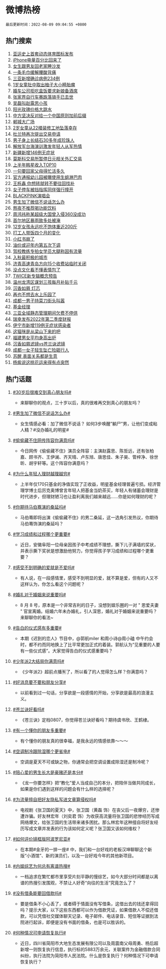 # 微博热榜

`最后更新时间：2022-08-09 09:04:55 +0800`

## 热门搜索

1. [亚运史上首套动态体育图标发布](https://m.weibo.cn/search?containerid=100103type%3D1%26t%3D10%26q%3D%23%E4%BA%9A%E8%BF%90%E5%8F%B2%E4%B8%8A%E9%A6%96%E5%A5%97%E5%8A%A8%E6%80%81%E4%BD%93%E8%82%B2%E5%9B%BE%E6%A0%87%E5%8F%91%E5%B8%83%23&stream_entry_id=51&isnewpage=1&extparam=seat%3D1%26cate%3D10103%26dgr%3D0%26filter_type%3Drealtimehot%26c_type%3D51%26pos%3D0%26display_time%3D1660007094%26pre_seqid%3D166000709426601680744&luicode=10000011&lfid=106003type%253D25%2526t%253D3%2526disable_hot%253D1%2526filter_type%253Drealtimehot)
1. [iPhone电量百分比回来了](https://m.weibo.cn/search?containerid=100103type%3D1%26t%3D10%26q%3D%23iPhone%E7%94%B5%E9%87%8F%E7%99%BE%E5%88%86%E6%AF%94%E5%9B%9E%E6%9D%A5%E4%BA%86%23&stream_entry_id=31&isnewpage=1&extparam=seat%3D1%26cate%3D0%26flag%3D1%26pos%3D0%26realpos%3D1%26dgr%3D0%26filter_type%3Drealtimehot%26c_type%3D31%26lcate%3D5001%26display_time%3D1660007094%26pre_seqid%3D166000709426601680744&luicode=10000011&lfid=106003type%253D25%2526t%253D3%2526disable_hot%253D1%2526filter_type%253Drealtimehot)
1. [女生跟男友回老家睡沙发](https://m.weibo.cn/search?containerid=100103type%3D1%26t%3D10%26q%3D%23%E5%A5%B3%E7%94%9F%E8%B7%9F%E7%94%B7%E5%8F%8B%E5%9B%9E%E8%80%81%E5%AE%B6%E7%9D%A1%E6%B2%99%E5%8F%91%23&stream_entry_id=31&isnewpage=1&extparam=seat%3D1%26cate%3D0%26flag%3D0%26pos%3D1%26realpos%3D2%26dgr%3D0%26filter_type%3Drealtimehot%26c_type%3D31%26lcate%3D5001%26display_time%3D1660007094%26pre_seqid%3D166000709426601680744&luicode=10000011&lfid=106003type%253D25%2526t%253D3%2526disable_hot%253D1%2526filter_type%253Drealtimehot)
1. [一条毛巾缓解腰酸背痛](https://m.weibo.cn/search?containerid=100103type%3D1%26t%3D10%26q%3D%23%E4%B8%80%E6%9D%A1%E6%AF%9B%E5%B7%BE%E7%BC%93%E8%A7%A3%E8%85%B0%E9%85%B8%E8%83%8C%E7%97%9B%23&stream_entry_id=31&isnewpage=1&extparam=seat%3D1%26cate%3D0%26flag%3D0%26pos%3D2%26realpos%3D3%26dgr%3D0%26filter_type%3Drealtimehot%26c_type%3D31%26lcate%3D5001%26display_time%3D1660007094%26pre_seqid%3D166000709426601680744&luicode=10000011&lfid=106003type%253D25%2526t%253D3%2526disable_hot%253D1%2526filter_type%253Drealtimehot)
1. [三亚新增确诊病例234例](https://m.weibo.cn/search?containerid=100103type%3D1%26t%3D10%26q%3D%23%E4%B8%89%E4%BA%9A%E6%96%B0%E5%A2%9E%E7%A1%AE%E8%AF%8A%E7%97%85%E4%BE%8B234%E4%BE%8B%23&stream_entry_id=31&isnewpage=1&extparam=seat%3D1%26cate%3D0%26flag%3D1%26pos%3D3%26realpos%3D4%26dgr%3D0%26filter_type%3Drealtimehot%26c_type%3D31%26lcate%3D5001%26display_time%3D1660007094%26pre_seqid%3D166000709426601680744&luicode=10000011&lfid=106003type%253D25%2526t%253D3%2526disable_hot%253D1%2526filter_type%253Drealtimehot)
1. [1岁女童肚中取出柚子大小畸胎瘤](https://m.weibo.cn/search?containerid=100103type%3D1%26t%3D10%26q%3D%231%E5%B2%81%E5%A5%B3%E7%AB%A5%E8%82%9A%E4%B8%AD%E5%8F%96%E5%87%BA%E6%9F%9A%E5%AD%90%E5%A4%A7%E5%B0%8F%E7%95%B8%E8%83%8E%E7%98%A4%23&stream_entry_id=31&isnewpage=1&extparam=seat%3D1%26cate%3D0%26flag%3D0%26pos%3D4%26realpos%3D5%26dgr%3D0%26filter_type%3Drealtimehot%26c_type%3D31%26lcate%3D5001%26display_time%3D1660007094%26pre_seqid%3D166000709426601680744&luicode=10000011&lfid=106003type%253D25%2526t%253D3%2526disable_hot%253D1%2526filter_type%253Drealtimehot)
1. [婚车公司拒吃盒饭要求新娘备酒席](https://m.weibo.cn/search?containerid=100103type%3D1%26t%3D10%26q%3D%23%E5%A9%9A%E8%BD%A6%E5%85%AC%E5%8F%B8%E6%8B%92%E5%90%83%E7%9B%92%E9%A5%AD%E8%A6%81%E6%B1%82%E6%96%B0%E5%A8%98%E5%A4%87%E9%85%92%E5%B8%AD%23&stream_entry_id=31&isnewpage=1&extparam=seat%3D1%26cate%3D0%26flag%3D0%26pos%3D5%26realpos%3D6%26dgr%3D0%26filter_type%3Drealtimehot%26c_type%3D31%26lcate%3D5001%26display_time%3D1660007094%26pre_seqid%3D166000709426601680744&luicode=10000011&lfid=106003type%253D25%2526t%253D3%2526disable_hot%253D1%2526filter_type%253Drealtimehot)
1. [张家界自行车赛跌落骑手已去世](https://m.weibo.cn/search?containerid=100103type%3D1%26t%3D10%26q%3D%23%E5%BC%A0%E5%AE%B6%E7%95%8C%E8%87%AA%E8%A1%8C%E8%BD%A6%E8%B5%9B%E8%B7%8C%E8%90%BD%E9%AA%91%E6%89%8B%E5%B7%B2%E5%8E%BB%E4%B8%96%23&stream_entry_id=31&isnewpage=1&extparam=seat%3D1%26cate%3D0%26flag%3D0%26pos%3D6%26realpos%3D7%26dgr%3D0%26filter_type%3Drealtimehot%26c_type%3D31%26lcate%3D5001%26display_time%3D1660007094%26pre_seqid%3D166000709426601680744&luicode=10000011&lfid=106003type%253D25%2526t%253D3%2526disable_hot%253D1%2526filter_type%253Drealtimehot)
1. [吴磊叫赵露思小孩](https://m.weibo.cn/search?containerid=100103type%3D1%26t%3D10%26q%3D%E5%90%B4%E7%A3%8A%E5%8F%AB%E8%B5%B5%E9%9C%B2%E6%80%9D%E5%B0%8F%E5%AD%A9&stream_entry_id=31&isnewpage=1&extparam=seat%3D1%26cate%3D0%26flag%3D0%26pos%3D7%26realpos%3D8%26dgr%3D0%26filter_type%3Drealtimehot%26c_type%3D31%26lcate%3D5001%26display_time%3D1660007094%26pre_seqid%3D166000709426601680744&luicode=10000011&lfid=106003type%253D25%2526t%253D3%2526disable_hot%253D1%2526filter_type%253Drealtimehot)
1. [阳光玫瑰价格大跳水](https://m.weibo.cn/search?containerid=100103type%3D1%26t%3D10%26q%3D%23%E9%98%B3%E5%85%89%E7%8E%AB%E7%91%B0%E4%BB%B7%E6%A0%BC%E5%A4%A7%E8%B7%B3%E6%B0%B4%23&stream_entry_id=31&isnewpage=1&extparam=seat%3D1%26cate%3D0%26flag%3D0%26pos%3D8%26realpos%3D9%26dgr%3D0%26filter_type%3Drealtimehot%26c_type%3D31%26lcate%3D5001%26display_time%3D1660007094%26pre_seqid%3D166000709426601680744&luicode=10000011&lfid=106003type%253D25%2526t%253D3%2526disable_hot%253D1%2526filter_type%253Drealtimehot)
1. [中方坚决反对给一个中国原则加前后缀](https://m.weibo.cn/search?containerid=100103type%3D1%26t%3D10%26q%3D%23%E4%B8%AD%E6%96%B9%E5%9D%9A%E5%86%B3%E5%8F%8D%E5%AF%B9%E7%BB%99%E4%B8%80%E4%B8%AA%E4%B8%AD%E5%9B%BD%E5%8E%9F%E5%88%99%E5%8A%A0%E5%89%8D%E5%90%8E%E7%BC%80%23&stream_entry_id=31&isnewpage=1&extparam=seat%3D1%26cate%3D0%26flag%3D0%26pos%3D9%26realpos%3D10%26dgr%3D0%26filter_type%3Drealtimehot%26c_type%3D31%26lcate%3D5001%26display_time%3D1660007094%26pre_seqid%3D166000709426601680744&luicode=10000011&lfid=106003type%253D25%2526t%253D3%2526disable_hot%253D1%2526filter_type%253Drealtimehot)
1. [郸城大广场](https://m.weibo.cn/search?containerid=100103type%3D1%26t%3D10%26q%3D%E9%83%B8%E5%9F%8E%E5%A4%A7%E5%B9%BF%E5%9C%BA&stream_entry_id=31&isnewpage=1&extparam=seat%3D1%26cate%3D0%26flag%3D1%26pos%3D10%26realpos%3D11%26dgr%3D0%26filter_type%3Drealtimehot%26c_type%3D31%26lcate%3D5001%26display_time%3D1660007094%26pre_seqid%3D166000709426601680744&luicode=10000011&lfid=106003type%253D25%2526t%253D3%2526disable_hot%253D1%2526filter_type%253Drealtimehot)
1. [2岁女童从22楼装修工地坠落幸存](https://m.weibo.cn/search?containerid=100103type%3D1%26t%3D10%26q%3D%232%E5%B2%81%E5%A5%B3%E7%AB%A5%E4%BB%8E22%E6%A5%BC%E8%A3%85%E4%BF%AE%E5%B7%A5%E5%9C%B0%E5%9D%A0%E8%90%BD%E5%B9%B8%E5%AD%98%23&stream_entry_id=31&isnewpage=1&extparam=seat%3D1%26cate%3D0%26flag%3D0%26pos%3D11%26realpos%3D12%26dgr%3D0%26filter_type%3Drealtimehot%26c_type%3D31%26lcate%3D5001%26display_time%3D1660007094%26pre_seqid%3D166000709426601680744&luicode=10000011&lfid=106003type%253D25%2526t%253D3%2526disable_hot%253D1%2526filter_type%253Drealtimehot)
1. [杜兰特再次提出交易申请](https://m.weibo.cn/search?containerid=100103type%3D1%26t%3D10%26q%3D%23%E6%9D%9C%E5%85%B0%E7%89%B9%E5%86%8D%E6%AC%A1%E6%8F%90%E5%87%BA%E4%BA%A4%E6%98%93%E7%94%B3%E8%AF%B7%23&stream_entry_id=31&isnewpage=1&extparam=seat%3D1%26cate%3D0%26flag%3D1%26pos%3D12%26realpos%3D13%26dgr%3D0%26filter_type%3Drealtimehot%26c_type%3D31%26lcate%3D5001%26display_time%3D1660007094%26pre_seqid%3D166000709426601680744&luicode=10000011&lfid=106003type%253D25%2526t%253D3%2526disable_hot%253D1%2526filter_type%253Drealtimehot)
1. [男子身上长结石30多年成珍珠人](https://m.weibo.cn/search?containerid=100103type%3D1%26t%3D10%26q%3D%23%E7%94%B7%E5%AD%90%E8%BA%AB%E4%B8%8A%E9%95%BF%E7%BB%93%E7%9F%B330%E5%A4%9A%E5%B9%B4%E6%88%90%E7%8F%8D%E7%8F%A0%E4%BA%BA%23&stream_entry_id=31&isnewpage=1&extparam=seat%3D1%26cate%3D0%26flag%3D0%26pos%3D13%26realpos%3D14%26dgr%3D0%26filter_type%3Drealtimehot%26c_type%3D31%26lcate%3D5001%26display_time%3D1660007094%26pre_seqid%3D166000709426601680744&luicode=10000011&lfid=106003type%253D25%2526t%253D3%2526disable_hot%253D1%2526filter_type%253Drealtimehot)
1. [解放军台海演训激发年轻人从军热情](https://m.weibo.cn/search?containerid=100103type%3D1%26t%3D10%26q%3D%23%E8%A7%A3%E6%94%BE%E5%86%9B%E5%8F%B0%E6%B5%B7%E6%BC%94%E8%AE%AD%E6%BF%80%E5%8F%91%E5%B9%B4%E8%BD%BB%E4%BA%BA%E4%BB%8E%E5%86%9B%E7%83%AD%E6%83%85%23&stream_entry_id=31&isnewpage=1&extparam=seat%3D1%26cate%3D0%26flag%3D0%26pos%3D14%26realpos%3D15%26dgr%3D0%26filter_type%3Drealtimehot%26c_type%3D31%26lcate%3D5001%26display_time%3D1660007094%26pre_seqid%3D166000709426601680744&luicode=10000011&lfid=106003type%253D25%2526t%253D3%2526disable_hot%253D1%2526filter_type%253Drealtimehot)
1. [新疆新增146例无症状](https://m.weibo.cn/search?containerid=100103type%3D1%26t%3D10%26q%3D%23%E6%96%B0%E7%96%86%E6%96%B0%E5%A2%9E146%E4%BE%8B%E6%97%A0%E7%97%87%E7%8A%B6%23&stream_entry_id=31&isnewpage=1&extparam=seat%3D1%26cate%3D0%26flag%3D1%26pos%3D15%26realpos%3D16%26dgr%3D0%26filter_type%3Drealtimehot%26c_type%3D31%26lcate%3D5001%26display_time%3D1660007094%26pre_seqid%3D166000709426601680744&luicode=10000011&lfid=106003type%253D25%2526t%253D3%2526disable_hot%253D1%2526filter_type%253Drealtimehot)
1. [莫斯科交易所暂停日元相关外汇交易](https://m.weibo.cn/search?containerid=100103type%3D1%26t%3D10%26q%3D%23%E8%8E%AB%E6%96%AF%E7%A7%91%E4%BA%A4%E6%98%93%E6%89%80%E6%9A%82%E5%81%9C%E6%97%A5%E5%85%83%E7%9B%B8%E5%85%B3%E5%A4%96%E6%B1%87%E4%BA%A4%E6%98%93%23&stream_entry_id=31&isnewpage=1&extparam=seat%3D1%26cate%3D0%26flag%3D1%26pos%3D16%26realpos%3D17%26dgr%3D0%26filter_type%3Drealtimehot%26c_type%3D31%26lcate%3D5001%26display_time%3D1660007094%26pre_seqid%3D166000709426601680744&luicode=10000011&lfid=106003type%253D25%2526t%253D3%2526disable_hot%253D1%2526filter_type%253Drealtimehot)
1. [上半年韩星收入TOP10](https://m.weibo.cn/search?containerid=100103type%3D1%26t%3D10%26q%3D%23%E4%B8%8A%E5%8D%8A%E5%B9%B4%E9%9F%A9%E6%98%9F%E6%94%B6%E5%85%A5TOP10%23&stream_entry_id=31&isnewpage=1&extparam=seat%3D1%26cate%3D0%26flag%3D0%26pos%3D17%26realpos%3D18%26dgr%3D0%26filter_type%3Drealtimehot%26c_type%3D31%26lcate%3D5001%26display_time%3D1660007094%26pre_seqid%3D166000709426601680744&luicode=10000011&lfid=106003type%253D25%2526t%253D3%2526disable_hot%253D1%2526filter_type%253Drealtimehot)
1. [一句要回家父母得忙活多久](https://m.weibo.cn/search?containerid=100103type%3D1%26t%3D10%26q%3D%23%E4%B8%80%E5%8F%A5%E8%A6%81%E5%9B%9E%E5%AE%B6%E7%88%B6%E6%AF%8D%E5%BE%97%E5%BF%99%E6%B4%BB%E5%A4%9A%E4%B9%85%23&stream_entry_id=31&isnewpage=1&extparam=seat%3D1%26cate%3D0%26flag%3D1%26pos%3D18%26realpos%3D19%26dgr%3D0%26filter_type%3Drealtimehot%26c_type%3D31%26lcate%3D5001%26display_time%3D1660007094%26pre_seqid%3D166000709426601680744&luicode=10000011&lfid=106003type%253D25%2526t%253D3%2526disable_hot%253D1%2526filter_type%253Drealtimehot)
1. [官方通报幼儿园被曝使用生蛆淋巴肉](https://m.weibo.cn/search?containerid=100103type%3D1%26t%3D10%26q%3D%23%E5%AE%98%E6%96%B9%E9%80%9A%E6%8A%A5%E5%B9%BC%E5%84%BF%E5%9B%AD%E8%A2%AB%E6%9B%9D%E4%BD%BF%E7%94%A8%E7%94%9F%E8%9B%86%E6%B7%8B%E5%B7%B4%E8%82%89%23&stream_entry_id=31&isnewpage=1&extparam=seat%3D1%26cate%3D0%26flag%3D0%26pos%3D19%26realpos%3D20%26dgr%3D0%26filter_type%3Drealtimehot%26c_type%3D31%26lcate%3D5001%26display_time%3D1660007094%26pre_seqid%3D166000709426601680744&luicode=10000011&lfid=106003type%253D25%2526t%253D3%2526disable_hot%253D1%2526filter_type%253Drealtimehot)
1. [王栎鑫 你想转就转不要往回找补](https://m.weibo.cn/search?containerid=100103type%3D1%26t%3D10%26q%3D%E7%8E%8B%E6%A0%8E%E9%91%AB+%E4%BD%A0%E6%83%B3%E8%BD%AC%E5%B0%B1%E8%BD%AC%E4%B8%8D%E8%A6%81%E5%BE%80%E5%9B%9E%E6%89%BE%E8%A1%A5&stream_entry_id=31&isnewpage=1&extparam=seat%3D1%26cate%3D0%26flag%3D0%26pos%3D20%26realpos%3D21%26dgr%3D0%26filter_type%3Drealtimehot%26c_type%3D31%26lcate%3D5001%26display_time%3D1660007094%26pre_seqid%3D166000709426601680744&luicode=10000011&lfid=106003type%253D25%2526t%253D3%2526disable_hot%253D1%2526filter_type%253Drealtimehot)
1. [女子停车被挡指挥同伴强行撞开](https://m.weibo.cn/search?containerid=100103type%3D1%26t%3D10%26q%3D%23%E5%A5%B3%E5%AD%90%E5%81%9C%E8%BD%A6%E8%A2%AB%E6%8C%A1%E6%8C%87%E6%8C%A5%E5%90%8C%E4%BC%B4%E5%BC%BA%E8%A1%8C%E6%92%9E%E5%BC%80%23&stream_entry_id=31&isnewpage=1&extparam=seat%3D1%26cate%3D0%26flag%3D0%26pos%3D21%26realpos%3D22%26dgr%3D0%26filter_type%3Drealtimehot%26c_type%3D31%26lcate%3D5001%26display_time%3D1660007094%26pre_seqid%3D166000709426601680744&luicode=10000011&lfid=106003type%253D25%2526t%253D3%2526disable_hot%253D1%2526filter_type%253Drealtimehot)
1. [BLACKPINK演唱会](https://m.weibo.cn/search?containerid=100103type%3D1%26t%3D10%26q%3D%23BLACKPINK%E6%BC%94%E5%94%B1%E4%BC%9A%23&stream_entry_id=31&isnewpage=1&extparam=seat%3D1%26cate%3D0%26flag%3D1%26pos%3D22%26realpos%3D23%26dgr%3D0%26filter_type%3Drealtimehot%26c_type%3D31%26lcate%3D5001%26display_time%3D1660007094%26pre_seqid%3D166000709426601680744&luicode=10000011&lfid=106003type%253D25%2526t%253D3%2526disable_hot%253D1%2526filter_type%253Drealtimehot)
1. [男生加了微信不说话怎么办](https://m.weibo.cn/search?containerid=100103type%3D1%26t%3D10%26q%3D%23%E7%94%B7%E7%94%9F%E5%8A%A0%E4%BA%86%E5%BE%AE%E4%BF%A1%E4%B8%8D%E8%AF%B4%E8%AF%9D%E6%80%8E%E4%B9%88%E5%8A%9E%23&stream_entry_id=31&isnewpage=1&extparam=seat%3D1%26cate%3D0%26flag%3D0%26pos%3D23%26realpos%3D24%26dgr%3D0%26filter_type%3Drealtimehot%26c_type%3D31%26lcate%3D5001%26display_time%3D1660007094%26pre_seqid%3D166000709426601680744&luicode=10000011&lfid=106003type%253D25%2526t%253D3%2526disable_hot%253D1%2526filter_type%253Drealtimehot)
1. [熬夜不推荐喝功能饮料](https://m.weibo.cn/search?containerid=100103type%3D1%26t%3D10%26q%3D%23%E7%86%AC%E5%A4%9C%E4%B8%8D%E6%8E%A8%E8%8D%90%E5%96%9D%E5%8A%9F%E8%83%BD%E9%A5%AE%E6%96%99%23&stream_entry_id=31&isnewpage=1&extparam=seat%3D1%26cate%3D0%26flag%3D1%26pos%3D24%26realpos%3D25%26dgr%3D0%26filter_type%3Drealtimehot%26c_type%3D31%26lcate%3D5001%26display_time%3D1660007094%26pre_seqid%3D166000709426601680744&luicode=10000011&lfid=106003type%253D25%2526t%253D3%2526disable_hot%253D1%2526filter_type%253Drealtimehot)
1. [周鸿祎称某超级大国曾入侵360没成功](https://m.weibo.cn/search?containerid=100103type%3D1%26t%3D10%26q%3D%23%E5%91%A8%E9%B8%BF%E7%A5%8E%E7%A7%B0%E6%9F%90%E8%B6%85%E7%BA%A7%E5%A4%A7%E5%9B%BD%E6%9B%BE%E5%85%A5%E4%BE%B5360%E6%B2%A1%E6%88%90%E5%8A%9F%23&stream_entry_id=31&isnewpage=1&extparam=seat%3D1%26cate%3D0%26flag%3D1%26pos%3D25%26realpos%3D26%26dgr%3D0%26filter_type%3Drealtimehot%26c_type%3D31%26lcate%3D5001%26display_time%3D1660007094%26pre_seqid%3D166000709426601680744&luicode=10000011&lfid=106003type%253D25%2526t%253D3%2526disable_hot%253D1%2526filter_type%253Drealtimehot)
1. [首尔地区暴雨致多处被淹](https://m.weibo.cn/search?containerid=100103type%3D1%26t%3D10%26q%3D%23%E9%A6%96%E5%B0%94%E5%9C%B0%E5%8C%BA%E6%9A%B4%E9%9B%A8%E8%87%B4%E5%A4%9A%E5%A4%84%E8%A2%AB%E6%B7%B9%23&stream_entry_id=31&isnewpage=1&extparam=seat%3D1%26cate%3D0%26flag%3D0%26pos%3D26%26realpos%3D27%26dgr%3D0%26filter_type%3Drealtimehot%26c_type%3D31%26lcate%3D5001%26display_time%3D1660007094%26pre_seqid%3D166000709426601680744&luicode=10000011&lfid=106003type%253D25%2526t%253D3%2526disable_hot%253D1%2526filter_type%253Drealtimehot)
1. [12岁女孩永远吃不饱体重近200斤](https://m.weibo.cn/search?containerid=100103type%3D1%26t%3D10%26q%3D%2312%E5%B2%81%E5%A5%B3%E5%AD%A9%E6%B0%B8%E8%BF%9C%E5%90%83%E4%B8%8D%E9%A5%B1%E4%BD%93%E9%87%8D%E8%BF%91200%E6%96%A4%23&stream_entry_id=31&isnewpage=1&extparam=seat%3D1%26cate%3D0%26flag%3D0%26pos%3D27%26realpos%3D28%26dgr%3D0%26filter_type%3Drealtimehot%26c_type%3D31%26lcate%3D5001%26display_time%3D1660007094%26pre_seqid%3D166000709426601680744&luicode=10000011&lfid=106003type%253D25%2526t%253D3%2526disable_hot%253D1%2526filter_type%253Drealtimehot)
1. [打工人带饭四个月的变化](https://m.weibo.cn/search?containerid=100103type%3D1%26t%3D10%26q%3D%23%E6%89%93%E5%B7%A5%E4%BA%BA%E5%B8%A6%E9%A5%AD%E5%9B%9B%E4%B8%AA%E6%9C%88%E7%9A%84%E5%8F%98%E5%8C%96%23&stream_entry_id=31&isnewpage=1&extparam=seat%3D1%26cate%3D0%26flag%3D0%26pos%3D28%26realpos%3D29%26dgr%3D0%26filter_type%3Drealtimehot%26c_type%3D31%26lcate%3D5001%26display_time%3D1660007094%26pre_seqid%3D166000709426601680744&luicode=10000011&lfid=106003type%253D25%2526t%253D3%2526disable_hot%253D1%2526filter_type%253Drealtimehot)
1. [小红书崩了](https://m.weibo.cn/search?containerid=100103type%3D1%26t%3D10%26q%3D%23%E5%B0%8F%E7%BA%A2%E4%B9%A6%E5%B4%A9%E4%BA%86%23&stream_entry_id=31&isnewpage=1&extparam=seat%3D1%26cate%3D0%26flag%3D0%26pos%3D29%26realpos%3D30%26dgr%3D0%26filter_type%3Drealtimehot%26c_type%3D31%26lcate%3D5001%26display_time%3D1660007094%26pre_seqid%3D166000709426601680744&luicode=10000011&lfid=106003type%253D25%2526t%253D3%2526disable_hot%253D1%2526filter_type%253Drealtimehot)
1. [油价或迎年内第五次下调](https://m.weibo.cn/search?containerid=100103type%3D1%26t%3D10%26q%3D%23%E6%B2%B9%E4%BB%B7%E6%88%96%E8%BF%8E%E5%B9%B4%E5%86%85%E7%AC%AC%E4%BA%94%E6%AC%A1%E4%B8%8B%E8%B0%83%23&stream_entry_id=31&isnewpage=1&extparam=seat%3D1%26cate%3D0%26flag%3D1%26pos%3D30%26realpos%3D31%26dgr%3D0%26filter_type%3Drealtimehot%26c_type%3D31%26lcate%3D5001%26display_time%3D1660007094%26pre_seqid%3D166000709426601680744&luicode=10000011&lfid=106003type%253D25%2526t%253D3%2526disable_hot%253D1%2526filter_type%253Drealtimehot)
1. [驾校教练专拍女学员大腿称因有流量](https://m.weibo.cn/search?containerid=100103type%3D1%26t%3D10%26q%3D%23%E9%A9%BE%E6%A0%A1%E6%95%99%E7%BB%83%E4%B8%93%E6%8B%8D%E5%A5%B3%E5%AD%A6%E5%91%98%E5%A4%A7%E8%85%BF%E7%A7%B0%E5%9B%A0%E6%9C%89%E6%B5%81%E9%87%8F%23&stream_entry_id=31&isnewpage=1&extparam=seat%3D1%26cate%3D0%26flag%3D0%26pos%3D31%26realpos%3D32%26dgr%3D0%26filter_type%3Drealtimehot%26c_type%3D31%26lcate%3D5001%26display_time%3D1660007094%26pre_seqid%3D166000709426601680744&luicode=10000011&lfid=106003type%253D25%2526t%253D3%2526disable_hot%253D1%2526filter_type%253Drealtimehot)
1. [入秋最积极的城市](https://m.weibo.cn/search?containerid=100103type%3D1%26t%3D10%26q%3D%23%E5%85%A5%E7%A7%8B%E6%9C%80%E7%A7%AF%E6%9E%81%E7%9A%84%E5%9F%8E%E5%B8%82%23&stream_entry_id=31&isnewpage=1&extparam=seat%3D1%26cate%3D0%26flag%3D0%26pos%3D32%26realpos%3D33%26dgr%3D0%26filter_type%3Drealtimehot%26c_type%3D31%26lcate%3D5001%26display_time%3D1660007094%26pre_seqid%3D166000709426601680744&luicode=10000011&lfid=106003type%253D25%2526t%253D3%2526disable_hot%253D1%2526filter_type%253Drealtimehot)
1. [济青高速青岛方向15个收费站临时关闭](https://m.weibo.cn/search?containerid=100103type%3D1%26t%3D10%26q%3D%23%E6%B5%8E%E9%9D%92%E9%AB%98%E9%80%9F%E9%9D%92%E5%B2%9B%E6%96%B9%E5%90%9115%E4%B8%AA%E6%94%B6%E8%B4%B9%E7%AB%99%E4%B8%B4%E6%97%B6%E5%85%B3%E9%97%AD%23&stream_entry_id=31&isnewpage=1&extparam=seat%3D1%26cate%3D0%26flag%3D0%26pos%3D33%26realpos%3D34%26dgr%3D0%26filter_type%3Drealtimehot%26c_type%3D31%26lcate%3D5001%26display_time%3D1660007094%26pre_seqid%3D166000709426601680744&luicode=10000011&lfid=106003type%253D25%2526t%253D3%2526disable_hot%253D1%2526filter_type%253Drealtimehot)
1. [没点文化看不懂表情包了](https://m.weibo.cn/search?containerid=100103type%3D1%26t%3D10%26q%3D%23%E6%B2%A1%E7%82%B9%E6%96%87%E5%8C%96%E7%9C%8B%E4%B8%8D%E6%87%82%E8%A1%A8%E6%83%85%E5%8C%85%E4%BA%86%23&stream_entry_id=31&isnewpage=1&extparam=seat%3D1%26cate%3D0%26flag%3D1%26pos%3D34%26realpos%3D35%26dgr%3D0%26filter_type%3Drealtimehot%26c_type%3D31%26lcate%3D5001%26display_time%3D1660007094%26pre_seqid%3D166000709426601680744&luicode=10000011&lfid=106003type%253D25%2526t%253D3%2526disable_hot%253D1%2526filter_type%253Drealtimehot)
1. [TWICE新专辑概念预告](https://m.weibo.cn/search?containerid=100103type%3D1%26t%3D10%26q%3D%23TWICE%E6%96%B0%E4%B8%93%E8%BE%91%E6%A6%82%E5%BF%B5%E9%A2%84%E5%91%8A%23&stream_entry_id=31&isnewpage=1&extparam=seat%3D1%26cate%3D0%26flag%3D1%26pos%3D35%26realpos%3D36%26dgr%3D0%26filter_type%3Drealtimehot%26c_type%3D31%26lcate%3D5001%26display_time%3D1660007094%26pre_seqid%3D166000709426601680744&luicode=10000011&lfid=106003type%253D25%2526t%253D3%2526disable_hot%253D1%2526filter_type%253Drealtimehot)
1. [温州龙湾区谋划三孩每月补贴千元](https://m.weibo.cn/search?containerid=100103type%3D1%26t%3D10%26q%3D%23%E6%B8%A9%E5%B7%9E%E9%BE%99%E6%B9%BE%E5%8C%BA%E8%B0%8B%E5%88%92%E4%B8%89%E5%AD%A9%E6%AF%8F%E6%9C%88%E8%A1%A5%E8%B4%B4%E5%8D%83%E5%85%83%23&stream_entry_id=31&isnewpage=1&extparam=seat%3D1%26cate%3D0%26flag%3D1%26pos%3D36%26realpos%3D37%26dgr%3D0%26filter_type%3Drealtimehot%26c_type%3D31%26lcate%3D5001%26display_time%3D1660007094%26pre_seqid%3D166000709426601680744&luicode=10000011&lfid=106003type%253D25%2526t%253D3%2526disable_hot%253D1%2526filter_type%253Drealtimehot)
1. [沉香如屑 灯芯](https://m.weibo.cn/search?containerid=100103type%3D1%26t%3D10%26q%3D%E6%B2%89%E9%A6%99%E5%A6%82%E5%B1%91+%E7%81%AF%E8%8A%AF&stream_entry_id=31&isnewpage=1&extparam=seat%3D1%26cate%3D0%26flag%3D0%26pos%3D37%26realpos%3D38%26dgr%3D0%26filter_type%3Drealtimehot%26c_type%3D31%26lcate%3D5001%26display_time%3D1660007094%26pre_seqid%3D166000709426601680744&luicode=10000011&lfid=106003type%253D25%2526t%253D3%2526disable_hot%253D1%2526filter_type%253Drealtimehot)
1. [再也不想去水上乐园了](https://m.weibo.cn/search?containerid=100103type%3D1%26t%3D10%26q%3D%23%E5%86%8D%E4%B9%9F%E4%B8%8D%E6%83%B3%E5%8E%BB%E6%B0%B4%E4%B8%8A%E4%B9%90%E5%9B%AD%E4%BA%86%23&stream_entry_id=31&isnewpage=1&extparam=seat%3D1%26cate%3D0%26flag%3D1%26pos%3D38%26realpos%3D39%26dgr%3D0%26filter_type%3Drealtimehot%26c_type%3D31%26lcate%3D5001%26display_time%3D1660007094%26pre_seqid%3D166000709426601680744&luicode=10000011&lfid=106003type%253D25%2526t%253D3%2526disable_hot%253D1%2526filter_type%253Drealtimehot)
1. [成都一男子持菜刀街头叫嚣](https://m.weibo.cn/search?containerid=100103type%3D1%26t%3D10%26q%3D%23%E6%88%90%E9%83%BD%E4%B8%80%E7%94%B7%E5%AD%90%E6%8C%81%E8%8F%9C%E5%88%80%E8%A1%97%E5%A4%B4%E5%8F%AB%E5%9A%A3%23&stream_entry_id=31&isnewpage=1&extparam=seat%3D1%26cate%3D0%26flag%3D0%26pos%3D39%26realpos%3D40%26dgr%3D0%26filter_type%3Drealtimehot%26c_type%3D31%26lcate%3D5001%26display_time%3D1660007094%26pre_seqid%3D166000709426601680744&luicode=10000011&lfid=106003type%253D25%2526t%253D3%2526disable_hot%253D1%2526filter_type%253Drealtimehot)
1. [基金经理](https://m.weibo.cn/search?containerid=100103type%3D1%26t%3D10%26q%3D%E5%9F%BA%E9%87%91%E7%BB%8F%E7%90%86&stream_entry_id=31&isnewpage=1&extparam=seat%3D1%26cate%3D0%26flag%3D0%26pos%3D40%26realpos%3D41%26dgr%3D0%26filter_type%3Drealtimehot%26c_type%3D31%26lcate%3D5001%26display_time%3D1660007094%26pre_seqid%3D166000709426601680744&luicode=10000011&lfid=106003type%253D25%2526t%253D3%2526disable_hot%253D1%2526filter_type%253Drealtimehot)
1. [三亚全域静态管理期间欠费不停供](https://m.weibo.cn/search?containerid=100103type%3D1%26t%3D10%26q%3D%23%E4%B8%89%E4%BA%9A%E5%85%A8%E5%9F%9F%E9%9D%99%E6%80%81%E7%AE%A1%E7%90%86%E6%9C%9F%E9%97%B4%E6%AC%A0%E8%B4%B9%E4%B8%8D%E5%81%9C%E4%BE%9B%23&stream_entry_id=31&isnewpage=1&extparam=seat%3D1%26cate%3D0%26flag%3D0%26pos%3D41%26realpos%3D42%26dgr%3D0%26filter_type%3Drealtimehot%26c_type%3D31%26lcate%3D5001%26display_time%3D1660007094%26pre_seqid%3D166000709426601680744&luicode=10000011&lfid=106003type%253D25%2526t%253D3%2526disable_hot%253D1%2526filter_type%253Drealtimehot)
1. [瑞幸发布2022年第二季度财报](https://m.weibo.cn/search?containerid=100103type%3D1%26t%3D10%26q%3D%23%E7%91%9E%E5%B9%B8%E5%8F%91%E5%B8%832022%E5%B9%B4%E7%AC%AC%E4%BA%8C%E5%AD%A3%E5%BA%A6%E8%B4%A2%E6%8A%A5%23&stream_entry_id=31&isnewpage=1&extparam=seat%3D1%26cate%3D0%26flag%3D1%26pos%3D42%26realpos%3D43%26dgr%3D0%26filter_type%3Drealtimehot%26c_type%3D31%26lcate%3D5001%26display_time%3D1660007094%26pre_seqid%3D166000709426601680744&luicode=10000011&lfid=106003type%253D25%2526t%253D3%2526disable_hot%253D1%2526filter_type%253Drealtimehot)
1. [伊宁市新增119例无症状感染者](https://m.weibo.cn/search?containerid=100103type%3D1%26t%3D10%26q%3D%23%E4%BC%8A%E5%AE%81%E5%B8%82%E6%96%B0%E5%A2%9E119%E4%BE%8B%E6%97%A0%E7%97%87%E7%8A%B6%E6%84%9F%E6%9F%93%E8%80%85%23&stream_entry_id=31&isnewpage=1&extparam=seat%3D1%26cate%3D0%26flag%3D1%26pos%3D43%26realpos%3D44%26dgr%3D0%26filter_type%3Drealtimehot%26c_type%3D31%26lcate%3D5001%26display_time%3D1660007094%26pre_seqid%3D166000709426601680744&luicode=10000011&lfid=106003type%253D25%2526t%253D3%2526disable_hot%253D1%2526filter_type%253Drealtimehot)
1. [这猫咪是从梁山下来的吧](https://m.weibo.cn/search?containerid=100103type%3D1%26t%3D10%26q%3D%23%E8%BF%99%E7%8C%AB%E5%92%AA%E6%98%AF%E4%BB%8E%E6%A2%81%E5%B1%B1%E4%B8%8B%E6%9D%A5%E7%9A%84%E5%90%A7%23&stream_entry_id=31&isnewpage=1&extparam=seat%3D1%26cate%3D0%26flag%3D0%26pos%3D44%26realpos%3D45%26dgr%3D0%26filter_type%3Drealtimehot%26c_type%3D31%26lcate%3D5001%26display_time%3D1660007094%26pre_seqid%3D166000709426601680744&luicode=10000011&lfid=106003type%253D25%2526t%253D3%2526disable_hot%253D1%2526filter_type%253Drealtimehot)
1. [福建男女平均身高出炉](https://m.weibo.cn/search?containerid=100103type%3D1%26t%3D10%26q%3D%23%E7%A6%8F%E5%BB%BA%E7%94%B7%E5%A5%B3%E5%B9%B3%E5%9D%87%E8%BA%AB%E9%AB%98%E5%87%BA%E7%82%89%23&stream_entry_id=31&isnewpage=1&extparam=seat%3D1%26cate%3D0%26flag%3D0%26pos%3D45%26realpos%3D46%26dgr%3D0%26filter_type%3Drealtimehot%26c_type%3D31%26lcate%3D5001%26display_time%3D1660007094%26pre_seqid%3D166000709426601680744&luicode=10000011&lfid=106003type%253D25%2526t%253D3%2526disable_hot%253D1%2526filter_type%253Drealtimehot)
1. [沉香如屑滤镜vs苍兰诀滤镜](https://m.weibo.cn/search?containerid=100103type%3D1%26t%3D10%26q%3D%23%E6%B2%89%E9%A6%99%E5%A6%82%E5%B1%91%E6%BB%A4%E9%95%9Cvs%E8%8B%8D%E5%85%B0%E8%AF%80%E6%BB%A4%E9%95%9C%23&stream_entry_id=31&isnewpage=1&extparam=seat%3D1%26cate%3D0%26flag%3D1%26pos%3D46%26realpos%3D47%26dgr%3D0%26filter_type%3Drealtimehot%26c_type%3D31%26lcate%3D5001%26display_time%3D1660007094%26pre_seqid%3D166000709426601680744&luicode=10000011&lfid=106003type%253D25%2526t%253D3%2526disable_hot%253D1%2526filter_type%253Drealtimehot)
1. [成都一女子轻生坠亡险砸行人](https://m.weibo.cn/search?containerid=100103type%3D1%26t%3D10%26q%3D%23%E6%88%90%E9%83%BD%E4%B8%80%E5%A5%B3%E5%AD%90%E8%BD%BB%E7%94%9F%E5%9D%A0%E4%BA%A1%E9%99%A9%E7%A0%B8%E8%A1%8C%E4%BA%BA%23&stream_entry_id=31&isnewpage=1&extparam=seat%3D1%26cate%3D0%26flag%3D1%26pos%3D47%26realpos%3D48%26dgr%3D0%26filter_type%3Drealtimehot%26c_type%3D31%26lcate%3D5001%26display_time%3D1660007094%26pre_seqid%3D166000709426601680744&luicode=10000011&lfid=106003type%253D25%2526t%253D3%2526disable_hot%253D1%2526filter_type%253Drealtimehot)
1. [苏醒 表面关系都是生意](https://m.weibo.cn/search?containerid=100103type%3D1%26t%3D10%26q%3D%E8%8B%8F%E9%86%92+%E8%A1%A8%E9%9D%A2%E5%85%B3%E7%B3%BB%E9%83%BD%E6%98%AF%E7%94%9F%E6%84%8F&stream_entry_id=31&isnewpage=1&extparam=seat%3D1%26cate%3D0%26flag%3D0%26pos%3D48%26realpos%3D49%26dgr%3D0%26filter_type%3Drealtimehot%26c_type%3D31%26lcate%3D5001%26display_time%3D1660007094%26pre_seqid%3D166000709426601680744&luicode=10000011&lfid=106003type%253D25%2526t%253D3%2526disable_hot%253D1%2526filter_type%253Drealtimehot)
1. [杨紫说这桃花运来得有点突然](https://m.weibo.cn/search?containerid=100103type%3D1%26t%3D10%26q%3D%23%E6%9D%A8%E7%B4%AB%E8%AF%B4%E8%BF%99%E6%A1%83%E8%8A%B1%E8%BF%90%E6%9D%A5%E5%BE%97%E6%9C%89%E7%82%B9%E7%AA%81%E7%84%B6%23&stream_entry_id=31&isnewpage=1&extparam=seat%3D1%26cate%3D0%26flag%3D0%26pos%3D49%26realpos%3D50%26dgr%3D0%26filter_type%3Drealtimehot%26c_type%3D31%26lcate%3D5001%26display_time%3D1660007094%26pre_seqid%3D166000709426601680744&luicode=10000011&lfid=106003type%253D25%2526t%253D3%2526disable_hot%253D1%2526filter_type%253Drealtimehot)

## 热门话题

1. [#30岁后很难交到真心朋友吗#](https://m.weibo.cn/search?containerid=231522type%3D1%26t%3D10%26q%3D%2330%E5%B2%81%E5%90%8E%E5%BE%88%E9%9A%BE%E4%BA%A4%E5%88%B0%E7%9C%9F%E5%BF%83%E6%9C%8B%E5%8F%8B%E5%90%97%23&stream_entry_id=128&isnewpage=1&extparam=seat%3D1%26unitid%3D1659957997683%26cate%3D5004%26dgr%3D0%26lcate%3D5004%26c_type%3D128%26pos%3D1-0-0%26display_time%3D1660007095%26pre_seqid%3D166000641055702483106&luicode=10000011&lfid=231648_-_4)
    - 来聊聊你的观点，三十岁以后，真的很难再交到真心的朋友吗？

1. [#男生加了微信不说话怎么办#](https://m.weibo.cn/search?containerid=231522type%3D1%26t%3D10%26q%3D%23%E7%94%B7%E7%94%9F%E5%8A%A0%E4%BA%86%E5%BE%AE%E4%BF%A1%E4%B8%8D%E8%AF%B4%E8%AF%9D%E6%80%8E%E4%B9%88%E5%8A%9E%23&stream_entry_id=128&isnewpage=1&extparam=seat%3D1%26unitid%3D1659959500216%26cate%3D5004%26dgr%3D0%26lcate%3D5004%26c_type%3D128%26pos%3D1-0-1%26display_time%3D1660007095%26pre_seqid%3D166000641055702483106&luicode=10000011&lfid=231648_-_4)
    - 女生情感必看：加了微信不说话？
如何3步唤醒”躺尸”男，让他们变成粘人精？#没办婚礼的明星#

1. [#偷偷藏不住网传阵容你满意吗#](https://m.weibo.cn/search?containerid=231522type%3D1%26t%3D10%26q%3D%23%E5%81%B7%E5%81%B7%E8%97%8F%E4%B8%8D%E4%BD%8F%E7%BD%91%E4%BC%A0%E9%98%B5%E5%AE%B9%E4%BD%A0%E6%BB%A1%E6%84%8F%E5%90%97%23&stream_entry_id=128&isnewpage=1&extparam=seat%3D1%26unitid%3D1659942675042%26cate%3D5004%26dgr%3D0%26lcate%3D5004%26c_type%3D128%26pos%3D1-0-2%26display_time%3D1660007095%26pre_seqid%3D166000641055702483106&luicode=10000011&lfid=231648_-_4)
    - 今日网传《偷偷藏不住》演员全阵容：主演赵露思、陈哲远，还有张柏嘉、顾书齐、王伊澜、齐天晴、卢东旭、唐思佳、朱子昊、管梓净、徐世昕、胡宇轩等。这个阵容你满意吗？

1. [#为什么年轻人理财越理越穷#](https://m.weibo.cn/search?containerid=231522type%3D1%26t%3D10%26q%3D%23%E4%B8%BA%E4%BB%80%E4%B9%88%E5%B9%B4%E8%BD%BB%E4%BA%BA%E7%90%86%E8%B4%A2%E8%B6%8A%E7%90%86%E8%B6%8A%E7%A9%B7%23&stream_entry_id=128&isnewpage=1&extparam=seat%3D1%26unitid%3D1659959496697%26cate%3D5004%26dgr%3D0%26lcate%3D5004%26c_type%3D128%26pos%3D1-0-3%26display_time%3D1660007095%26pre_seqid%3D166000641055702483106&luicode=10000011&lfid=231648_-_4)
    - 上半年仅170只基金的净值实现了正收益，明星基金经理普遍亏损。经济管理学博士后厉克奥博曾言年轻人把基金当奶茶买，年轻人有储蓄会理财是时代进步，但理财陋习也让盈利离我们越来越远......你是如何理财的呢？

1. [#你期待马伯骞演的桑延吗#](https://m.weibo.cn/search?containerid=231522type%3D1%26t%3D10%26q%3D%23%E4%BD%A0%E6%9C%9F%E5%BE%85%E9%A9%AC%E4%BC%AF%E9%AA%9E%E6%BC%94%E7%9A%84%E6%A1%91%E5%BB%B6%E5%90%97%23&stream_entry_id=128&isnewpage=1&extparam=seat%3D1%26unitid%3D1659952912437%26cate%3D5004%26dgr%3D0%26lcate%3D5004%26c_type%3D128%26pos%3D1-0-4%26display_time%3D1660007095%26pre_seqid%3D166000641055702483106&luicode=10000011&lfid=231648_-_4)
    - 马伯骞即将出演《偷偷藏不住》的男二桑延，这一选角引发热议，你期待马伯骞饰演的桑延吗？

1. [#学习成绩和过程哪个更重要#](https://m.weibo.cn/search?containerid=231522type%3D1%26t%3D10%26q%3D%23%E5%AD%A6%E4%B9%A0%E6%88%90%E7%BB%A9%E5%92%8C%E8%BF%87%E7%A8%8B%E5%93%AA%E4%B8%AA%E6%9B%B4%E9%87%8D%E8%A6%81%23&stream_entry_id=128&isnewpage=1&extparam=seat%3D1%26unitid%3D1659948399748%26cate%3D5004%26dgr%3D0%26lcate%3D5004%26c_type%3D128%26pos%3D1-0-5%26display_time%3D1660007095%26pre_seqid%3D166000641055702483106&luicode=10000011&lfid=231648_-_4)
    - 近日，安徽阜阳一位母亲因孩子中考成绩不理想，撕下儿子满墙的奖状，并表示撕下奖状是想激励他努力，你觉得孩子学习成绩和过程哪个更重要？

1. [#感受不到明确的爱就是不爱吗#](https://m.weibo.cn/search?containerid=231522type%3D1%26t%3D10%26q%3D%23%E6%84%9F%E5%8F%97%E4%B8%8D%E5%88%B0%E6%98%8E%E7%A1%AE%E7%9A%84%E7%88%B1%E5%B0%B1%E6%98%AF%E4%B8%8D%E7%88%B1%E5%90%97%23&stream_entry_id=128&isnewpage=1&extparam=seat%3D1%26unitid%3Dm1660006838%26cate%3D5004%26dgr%3D0%26lcate%3D5004%26c_type%3D128%26pos%3D1-0-6%26display_time%3D1660007095%26pre_seqid%3D166000641055702483106&luicode=10000011&lfid=231648_-_4)
    - 有人说，在一段感情里，感受不到明显的爱，就不算是爱，但有的人又不这样认为，你怎么看这个问题呢？

1. [#婚礼对于婚姻来说重要吗#](https://m.weibo.cn/search?containerid=231522type%3D1%26t%3D10%26q%3D%23%E5%A9%9A%E7%A4%BC%E5%AF%B9%E4%BA%8E%E5%A9%9A%E5%A7%BB%E6%9D%A5%E8%AF%B4%E9%87%8D%E8%A6%81%E5%90%97%23&stream_entry_id=128&isnewpage=1&extparam=seat%3D1%26unitid%3Dm1660006837%26cate%3D5004%26dgr%3D0%26lcate%3D5004%26c_type%3D128%26pos%3D1-0-7%26display_time%3D1660007095%26pre_seqid%3D166000641055702483106&luicode=10000011&lfid=231648_-_4)
    - 8 月 8 号，原本是一个非常吉利的日子，没想到娱乐圈的一对 " 恩爱夫妻 " 官宣离婚。结婚六年未办婚礼，引人深思，婚礼对于婚姻来说重要吗？来聊聊你的看法~

1. [#告白的仪式感有多重要#](https://m.weibo.cn/search?containerid=231522type%3D1%26t%3D10%26q%3D%23%E5%91%8A%E7%99%BD%E7%9A%84%E4%BB%AA%E5%BC%8F%E6%84%9F%E6%9C%89%E5%A4%9A%E9%87%8D%E8%A6%81%23&stream_entry_id=128&isnewpage=1&extparam=seat%3D1%26unitid%3D1659854156537%26cate%3D5004%26dgr%3D0%26lcate%3D5004%26c_type%3D128%26pos%3D1-0-8%26display_time%3D1660007095%26pre_seqid%3D166000641055702483106&luicode=10000011&lfid=231648_-_4)
    - 本期《迟到的恋人》节目中，@郭航miler 和周小诗@周小磕 中午约会时，都不约而同地换上了比平常更加正式的着装。郭航认为“见重要的人要有一些仪式感”。大家觉得告白的仪式感重要吗？

1. [#少年派2大结局你满意吗#](https://m.weibo.cn/search?containerid=231522type%3D1%26t%3D10%26q%3D%23%E5%B0%91%E5%B9%B4%E6%B4%BE2%E5%A4%A7%E7%BB%93%E5%B1%80%E4%BD%A0%E6%BB%A1%E6%84%8F%E5%90%97%23&stream_entry_id=128&isnewpage=1&extparam=seat%3D1%26unitid%3D1659867358867%26cate%3D5004%26dgr%3D0%26lcate%3D5004%26c_type%3D128%26pos%3D1-0-9%26display_time%3D1660007095%26pre_seqid%3D166000641055702483106&luicode=10000011&lfid=231648_-_4)
    - 《少年派2》超前点播🈶了，所以看了的人觉得怎么样？你满意吗？

1. [#好消息要不要和朋友分享#](https://m.weibo.cn/search?containerid=231522type%3D1%26t%3D10%26q%3D%23%E5%A5%BD%E6%B6%88%E6%81%AF%E8%A6%81%E4%B8%8D%E8%A6%81%E5%92%8C%E6%9C%8B%E5%8F%8B%E5%88%86%E4%BA%AB%23&stream_entry_id=128&isnewpage=1&extparam=seat%3D1%26unitid%3D1659874261349%26cate%3D5004%26dgr%3D0%26lcate%3D5004%26c_type%3D128%26pos%3D1-0-10%26display_time%3D1660007095%26pre_seqid%3D166000641055702483106&luicode=10000011&lfid=231648_-_4)
    - 以前看到过一句话，分享欲是一段感情的开始，分享欲是最高的浪漫主义。

1. [#苍兰诀好看吗#](https://m.weibo.cn/search?containerid=231522type%3D1%26t%3D10%26q%3D%23%E8%8B%8D%E5%85%B0%E8%AF%80%E5%A5%BD%E7%9C%8B%E5%90%97%23&stream_entry_id=128&isnewpage=1&extparam=seat%3D1%26unitid%3D1659876364750%26cate%3D5004%26dgr%3D0%26lcate%3D5004%26c_type%3D128%26pos%3D1-0-11%26display_time%3D1660007095%26pre_seqid%3D166000641055702483106&luicode=10000011&lfid=231648_-_4)
    - 《苍兰诀》定档0807，你觉得苍兰诀好看吗？期待虞书欣、王鹤棣。

1. [#有一个懂你的朋友多重要#](https://m.weibo.cn/search?containerid=231522type%3D1%26t%3D10%26q%3D%23%E6%9C%89%E4%B8%80%E4%B8%AA%E6%87%82%E4%BD%A0%E7%9A%84%E6%9C%8B%E5%8F%8B%E5%A4%9A%E9%87%8D%E8%A6%81%23&stream_entry_id=128&isnewpage=1&extparam=seat%3D1%26unitid%3D1659860466254%26cate%3D5004%26dgr%3D0%26lcate%3D5004%26c_type%3D128%26pos%3D1-0-12%26display_time%3D1660007095%26pre_seqid%3D166000641055702483106&luicode=10000011&lfid=231648_-_4)
    - 有个懂你的朋友真的很幸福，是我永远的情感依靠～～～

1. [#空调制冷跟除湿哪个更省电#](https://m.weibo.cn/search?containerid=231522type%3D1%26t%3D10%26q%3D%23%E7%A9%BA%E8%B0%83%E5%88%B6%E5%86%B7%E8%B7%9F%E9%99%A4%E6%B9%BF%E5%93%AA%E4%B8%AA%E6%9B%B4%E7%9C%81%E7%94%B5%23&stream_entry_id=128&isnewpage=1&extparam=seat%3D1%26unitid%3D1659856250709%26cate%3D5004%26dgr%3D0%26lcate%3D5004%26c_type%3D128%26pos%3D1-0-13%26display_time%3D1660007095%26pre_seqid%3D166000641055702483106&luicode=10000011&lfid=231648_-_4)
    - 空调是夏天不可或缺之物，你通常会把空调设置成除湿还是制冷呢？

1. [#陪心爱的男生长大是豪赌还是本分#](https://m.weibo.cn/search?containerid=231522type%3D1%26t%3D10%26q%3D%23%E9%99%AA%E5%BF%83%E7%88%B1%E7%9A%84%E7%94%B7%E7%94%9F%E9%95%BF%E5%A4%A7%E6%98%AF%E8%B1%AA%E8%B5%8C%E8%BF%98%E6%98%AF%E6%9C%AC%E5%88%86%23&stream_entry_id=128&isnewpage=1&extparam=seat%3D1%26unitid%3D1659855955110%26cate%3D5004%26dgr%3D0%26lcate%3D5004%26c_type%3D128%26pos%3D1-0-14%26display_time%3D1660007095%26pre_seqid%3D166000641055702483106&luicode=10000011&lfid=231648_-_4)
    - 《龙一你要怎样》把“教化”爱人当成自己的本分，把陪伴当做共同成长，如果是你们遇到这样的问题会有什么样的选择呢？

1. [#为流量擅自把好友隐私写进文章算侵权吗#](https://m.weibo.cn/search?containerid=231522type%3D1%26t%3D10%26q%3D%23%E4%B8%BA%E6%B5%81%E9%87%8F%E6%93%85%E8%87%AA%E6%8A%8A%E5%A5%BD%E5%8F%8B%E9%9A%90%E7%A7%81%E5%86%99%E8%BF%9B%E6%96%87%E7%AB%A0%E7%AE%97%E4%BE%B5%E6%9D%83%E5%90%97%23&stream_entry_id=128&isnewpage=1&extparam=seat%3D1%26unitid%3D1659939382982%26cate%3D5004%26dgr%3D0%26lcate%3D5004%26c_type%3D128%26pos%3D1-0-15%26display_time%3D1660007095%26pre_seqid%3D166000641055702483106&luicode=10000011&lfid=231648_-_4)
    - 电视剧《张卫国的夏天》中，张卫国（黄磊 饰）在丧父后一夜爆穷，还惨遭诈骗。好友林宏年（刘奕君 饰）为收获高流量将张卫国的悲惨经历写成网络爆文，给张卫国的生活带来诸多困扰。那么林宏年这种擅自将好友经历写成文章并发表的行为该如何定义呢？张卫国又该如何维权？

1. [#如何评价镜框版阿波罗尼亚#](https://m.weibo.cn/search?containerid=231522type%3D1%26t%3D10%26q%3D%23%E5%A6%82%E4%BD%95%E8%AF%84%E4%BB%B7%E9%95%9C%E6%A1%86%E7%89%88%E9%98%BF%E6%B3%A2%E7%BD%97%E5%B0%BC%E4%BA%9A%23&stream_entry_id=128&isnewpage=1&extparam=seat%3D1%26unitid%3D1659946902328%26cate%3D5004%26dgr%3D0%26lcate%3D5004%26c_type%3D128%26pos%3D1-0-16%26display_time%3D1660007095%26pre_seqid%3D166000641055702483106&luicode=10000011&lfid=231648_-_4)
    - 在本期#金牙的一排一座# 中，我们和一台好戏的老板汉坤聊聊这个新版“小酒馆”、新的演员们，以及一台好戏今年的其他新项目。

1. [#内娱综艺为何总有离谱热搜#](https://m.weibo.cn/search?containerid=231522type%3D1%26t%3D10%26q%3D%23%E5%86%85%E5%A8%B1%E7%BB%BC%E8%89%BA%E4%B8%BA%E4%BD%95%E6%80%BB%E6%9C%89%E7%A6%BB%E8%B0%B1%E7%83%AD%E6%90%9C%23&stream_entry_id=128&isnewpage=1&extparam=seat%3D1%26unitid%3D1659944481415%26cate%3D5004%26dgr%3D0%26lcate%3D5004%26c_type%3D128%26pos%3D1-0-17%26display_time%3D1660007095%26pre_seqid%3D166000641055702483106&luicode=10000011&lfid=231648_-_4)
    - 一档追求在繁忙都市里享受片刻平静的慢综艺，如今大部分时间都是以离谱的热搜引发围观，不禁让人好奇“向往的生活”究竟怎么了？

1. [#没有借条能要回借款吗#](https://m.weibo.cn/search?containerid=231522type%3D1%26t%3D10%26q%3D%23%E6%B2%A1%E6%9C%89%E5%80%9F%E6%9D%A1%E8%83%BD%E8%A6%81%E5%9B%9E%E5%80%9F%E6%AC%BE%E5%90%97%23&stream_entry_id=128&isnewpage=1&extparam=seat%3D1%26unitid%3Dm1660006813%26cate%3D5004%26dgr%3D0%26lcate%3D5004%26c_type%3D128%26pos%3D1-0-18%26display_time%3D1660007095%26pre_seqid%3D166000641055702483106&luicode=10000011&lfid=231648_-_4)
    - 要是借条不小心丢了，或者碍于情面没有写借条，这借出去的钱还拿得回吗？提示大家，以下这些东西都可以作为借款凭证，如果借款人不偿还借款，可以凭借社交媒体聊天记录、电子邮件、电话录音、短信等证据到法院进行起诉，即便是没有书面的借条，也是可以胜诉的。

1. [#何种情况可申请恢复执行#](https://m.weibo.cn/search?containerid=231522type%3D1%26t%3D10%26q%3D%23%E4%BD%95%E7%A7%8D%E6%83%85%E5%86%B5%E5%8F%AF%E7%94%B3%E8%AF%B7%E6%81%A2%E5%A4%8D%E6%89%A7%E8%A1%8C%23&stream_entry_id=128&isnewpage=1&extparam=seat%3D1%26unitid%3Dm1660006821%26cate%3D5004%26dgr%3D0%26lcate%3D5004%26c_type%3D128%26pos%3D1-0-19%26display_time%3D1660007095%26pre_seqid%3D166000641055702483106&luicode=10000011&lfid=231648_-_4)
    - 近日，四川省简阳市大地生态发展有限公司以及周震南父母周勇、杨后超新增一则恢复执行信息，执行标的5883万余元，关联案件为金融借款合同纠纷，执行法院为简阳市人民法院。什么是恢复执行？何种情况下可申请恢复执行？

